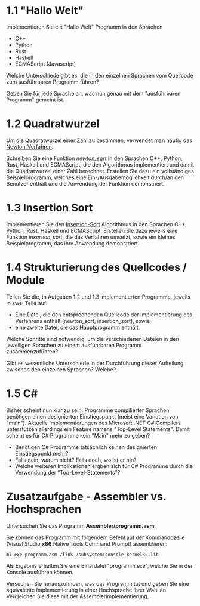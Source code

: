 
# 1.1 "Hallo Welt"

Implementieren Sie ein "Hallo Welt" Programm in den Sprachen

  - C++
  - Python
  - Rust
  - Haskell
  - ECMAScript (Javascript)

Welche Unterschiede gibt es, die in den einzelnen Sprachen vom Quellcode
zum ausführbaren Programm führen?

Geben Sie für jede Sprache an, was nun genau mit dem "ausführbaren
Programm" gemeint ist.

# 1.2 Quadratwurzel

Um die Quadratwurzel einer Zahl zu bestimmen, verwendet man häufig das
[Newton-Verfahren](https://en.wikipedia.org/wiki/Newton%27s_method).

Schreiben Sie eine Funktion *newton_sqrt* in den Sprachen C++, Python,
Rust, Haskell und ECMAScript, die den Algorithmus implementiert und
damit die Quadratwurzel einer Zahl berechnet. Erstellen Sie dazu ein
vollständiges Beispielprogramm, welches eine Ein-/Ausgabemöglichkeit
durch/an den Benutzer enthält und die Anwendung der Funktion demonstriert.

# 1.3 Insertion Sort

Implementieren Sie den [Insertion-Sort](https://en.wikipedia.org/wiki/Insertion_sort)
Algorithmus in den Sprachen C++, Python, Rust, Haskell und ECMAScript. Erstellen Sie
dazu jeweils eine Funktion *insertion_sort*, die das Verfahren umsetzt, sowie ein
kleines Beispielprogramm, das ihre Anwendung demonstriert.

# 1.4 Strukturierung des Quellcodes / Module

Teilen Sie die, in Aufgaben 1.2 und 1.3 implementierten Programme, jeweils in zwei
Teile auf:

  * Eine Datei, die den entsprechenden Quellcode der Implementierung des Verfahrens
    enthält (newton_sqrt, insertion_sort), sowie
  * eine zweite Datei, die das Hauptprogramm enthält.

Welche Schritte sind notwendig, um die verschiedenen Dateien in den jeweiligen
Sprachen zu einem ausführbaren Programm zusammenzuführen?

Gibt es wesentliche Unterschiede in der Durchführung dieser Aufteilung zwischen den
einzelnen Sprachen? Welche?

# 1.5 C#

Bisher scheint nun klar zu sein: Programme compilierter Sprachen
benötigen einen designierten Einstiegspunkt (meist eine Variation
von "main"). Aktuelle Implementierungen des Microsoft .NET C#
Compilers unterstützen allerdings ein Feature namens "Top-Level
Statements". Damit scheint es für C# Programme kein "Main" mehr
zu geben?

- Benötigen C# Programme tatsächlich keinen designierten Einstiegspunkt mehr?
- Falls nein, warum nicht? Falls doch, wo ist er hin?
- Welche weiteren Implikationen ergben sich für C# Programme durch
die Verwendung der "Top-Level-Statements"?

# Zusatzaufgabe - Assembler vs. Hochsprachen

Untersuchen Sie das Programm **Assembler/programm.asm**.

Sie können das Programm mit folgendem Befehl auf der Kommandozeile
(Visual Studio **x86** Native Tools Command Prompt) assemblieren:

    ml.exe programm.asm /link /subsystem:console kernel32.lib

Als Ergebnis erhalten Sie eine Binärdatei "programm.exe", welche Sie
in der Konsole ausführen können.

Versuchen Sie herauszufinden, was das Programm tut und geben Sie eine
äquivalente Implementierung in einer Hochsprache Ihrer Wahl an.
Vergleichen Sie diese mit der Assemblerimplementierung.

